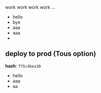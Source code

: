 work work work work ...


* hello
* bye
* aaa
* aaa
* 

## deploy to prod (Tous option)

**hash**: `f75c4bea30`

* hello
* aaa
* aa